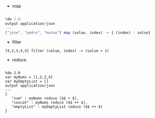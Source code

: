 * map
```javascript

%dw 2.0
output application/json
---
["jose", "pedro", "mateo"] map (value, index) -> { (index) : value}

```

* filter
```j́avascript
[9,2,3,4,5] filter (value, index) -> (value > 2)
```
* reduce

```j́avascript

%dw 2.0
var myNums = [1,2,3,4]
var myEmptyList = []
output application/json
---
{
   "sum" : myNums reduce ($$ + $),
   "concat" : myNums reduce ($$ ++ $),
   "emptyList" : myEmptyList reduce ($$ ++ $)
}
```
